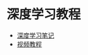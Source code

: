 # 深度学习教程
- [深度学习笔记](https://www.jianshu.com/p/6599bd1dcc62)
- [视频教程](https://www.bilibili.com/video/av66314465?from=search&seid=3741204784296715015)
